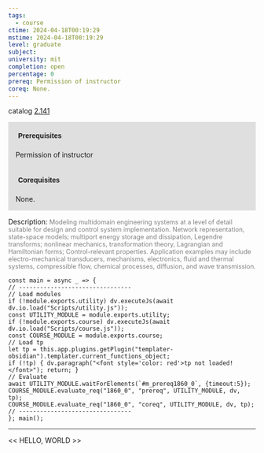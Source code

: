 ```yaml
---
tags:
  - course
ctime: 2024-04-18T00:19:29
mstime: 2024-04-18T00:19:29
level: graduate
subject: 
university: mit
completion: open
percentage: 0
prereq: Permission of instructor
coreq: None.
---
```


catalog [2.141](http://student.mit.edu/catalog/m2a.html#2.141)

<span style="display: block; padding: 15px; background-color: rgb(100, 100, 100, 0.2);"><font id="m_prereq1860_0" style="display: block; font-family: Arial, sans-serif; font-weight: bold; padding: 5px">Prerequisites</font><br><span id="prereq1860_0">Permission of instructor</span></span>
<span style="display: block; padding: 15px; background-color: rgb(100, 100, 100, 0.2);"><font id="m_coreq1860_0" style="display: block; font-family: Arial, sans-serif; font-weight: bold; padding: 5px">Corequisites</font><br><span id="coreq1860_0">None.</span></span>

<font style="">Description:</font>
<font style="color: grey; font-size: 0.8rem;">Modeling multidomain engineering systems at a level of detail suitable for design and control system implementation. Network representation, state-space models; multiport energy storage and dissipation, Legendre transforms; nonlinear mechanics, transformation theory, Lagrangian and Hamiltonian forms; Control-relevant properties. Application examples may include electro-mechanical transducers, mechanisms, electronics, fluid and thermal systems, compressible flow, chemical processes, diffusion, and wave transmission.</font>

```dataviewjs
const main = async _ => {
// --------------------------------
// Load modules
if (!module.exports.utility) dv.executeJs(await dv.io.load("Scripts/utility.js"));
const UTILITY_MODULE = module.exports.utility;
if (!module.exports.course) dv.executeJs(await dv.io.load("Scripts/course.js"));
const COURSE_MODULE = module.exports.course;
// Load tp
let tp = this.app.plugins.getPlugin("templater-obsidian").templater.current_functions_object;
if (!tp) { dv.paragraph("<font style='color: red'>tp not loaded!</font>"); return; }
// Evaluate
await UTILITY_MODULE.waitForElements(`#m_prereq1860_0`, {timeout:5});
COURSE_MODULE.evaluate_req("1860_0", "prereq", UTILITY_MODULE, dv, tp);
COURSE_MODULE.evaluate_req("1860_0", "coreq", UTILITY_MODULE, dv, tp);
// --------------------------------
}; main();
```

---

<< HELLO, WORLD >>

